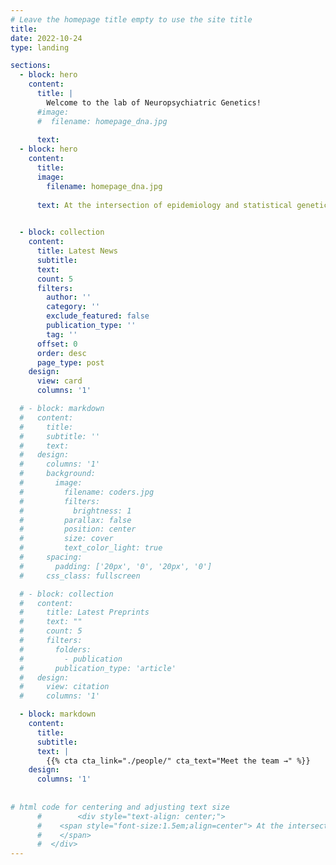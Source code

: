 ```yaml
---
# Leave the homepage title empty to use the site title
title:
date: 2022-10-24
type: landing

sections:
  - block: hero
    content:
      title: |
        Welcome to the lab of Neuropsychiatric Genetics!
      #image:
      #  filename: homepage_dna.jpg
      
      text: 
  - block: hero
    content:
      title: 
      image:
        filename: homepage_dna.jpg
      
      text: At the intersection of epidemiology and statistical genetics, our lab investigates the genetic basis of human complex traits, focusing on the susceptibility, severity, and progression of neuropsychiatric disorders. Our research extends to multi-omics methodologies and diverse ancestries, aiming to translate genomics research into improved healthcare and public health.

  
  - block: collection
    content:
      title: Latest News
      subtitle:
      text:
      count: 5
      filters:
        author: ''
        category: ''
        exclude_featured: false
        publication_type: ''
        tag: ''
      offset: 0
      order: desc
      page_type: post
    design:
      view: card
      columns: '1'

  # - block: markdown
  #   content:
  #     title:
  #     subtitle: ''
  #     text:
  #   design:
  #     columns: '1'
  #     background:
  #       image: 
  #         filename: coders.jpg
  #         filters:
  #           brightness: 1
  #         parallax: false
  #         position: center
  #         size: cover
  #         text_color_light: true
  #     spacing:
  #       padding: ['20px', '0', '20px', '0']
  #     css_class: fullscreen

  # - block: collection
  #   content:
  #     title: Latest Preprints
  #     text: ""
  #     count: 5
  #     filters:
  #       folders:
  #         - publication
  #       publication_type: 'article'
  #   design:
  #     view: citation
  #     columns: '1'

  - block: markdown
    content:
      title:
      subtitle:
      text: |
        {{% cta cta_link="./people/" cta_text="Meet the team →" %}}
    design:
      columns: '1'
      
      
# html code for centering and adjusting text size
      #        <div style="text-align: center;">
      #    <span style="font-size:1.5em;align=center"> At the intersection of epidemiology and statistical genetics, our lab investigates the genetic basis of human complex traits, focusing on the susceptibility, severity, and progression of neuropsychiatric disorders. Our research extends to multi-omics methodologies and diverse ancestries, aiming to translate genomics research into improved healthcare and public health.
      #    </span>
      #  </div>
---
```

